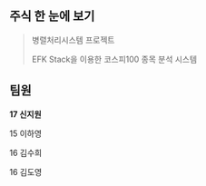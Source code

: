 ## 주식 한 눈에 보기

> 병렬처리시스템 프로젝트
>
> EFK Stack을 이용한 코스피100 종목 분석 시스템



## 팀원

**17 신지원**

15 이하영

16 김수희

16 김도영



